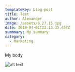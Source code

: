 ```yaml
---
templateKey: blog-post
title: Test
author: Alexander
image: /assets/8.27.15.jpg
date: 2019-04-01T22:13:35.457Z
summmary: My summary
category:
  - Marketing
---
```

My body

![alt text](/assets/1986_logo.png)